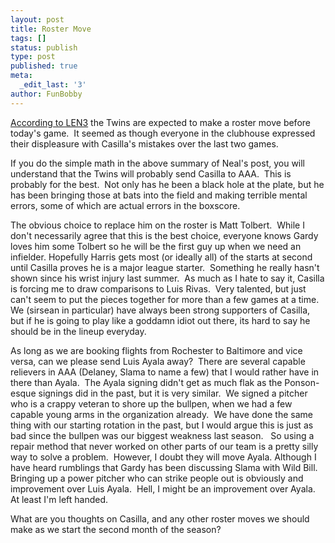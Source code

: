 ```yaml
---
layout: post
title: Roster Move
tags: []
status: publish
type: post
published: true
meta:
  _edit_last: '3'
author: FunBobby
---
```

<a href="http://blogs2.startribune.com/blogs/neal/">According to LEN3</a> the Twins are expected to make a roster move before today's game.  It seemed as though everyone in the clubhouse expressed their displeasure with Casilla's mistakes over the last two games. 

If you do the simple math in the above summary of Neal's post, you will understand that the Twins will probably send Casilla to AAA.  This is probably for the best.  Not only has he been a black hole at the plate, but he has been bringing those at bats into the field and making terrible mental errors, some of which are actual errors in the boxscore.

The obvious choice to replace him on the roster is Matt Tolbert.  While I don't necessarily agree that this is the best choice, everyone knows Gardy loves him some Tolbert so he will be the first guy up when we need an infielder. Hopefully Harris gets most (or ideally all) of the starts at second until Casilla proves he is a major league starter.  Something he really hasn't shown since his wrist injury last summer.  As much as I hate to say it, Casilla is forcing me to draw comparisons to Luis Rivas.  Very talented, but just can't seem to put the pieces together for more than a few games at a time.  We (sirsean in particular) have always been strong supporters of Casilla, but if he is going to play like a goddamn idiot out there, its hard to say he should be in the lineup everyday. 

As long as we are booking flights from Rochester to Baltimore and vice versa, can we please send Luis Ayala away?  There are several capable relievers in AAA (Delaney, Slama to name a few) that I would rather have in there than Ayala.  The Ayala signing didn't get as much flak as the Ponson-esque signings did in the past, but it is very similar.  We signed a pitcher who is a crappy veteran to shore up the bullpen, when we had a few capable young arms in the organization already.  We have done the same thing with our starting rotation in the past, but I would argue this is just as bad since the bullpen was our biggest weakness last season.   So using a repair method that never worked on other parts of our team is a pretty silly way to solve a problem.  However, I doubt they will move Ayala. Although I have heard rumblings that Gardy has been discussing Slama with Wild Bill.  Bringing up a power pitcher who can strike people out is obviously and improvement over Luis Ayala.  Hell, I might be an improvement over Ayala.  At least I'm left handed.

What are you thoughts on Casilla, and any other roster moves we should make as we start the second month of the season?
